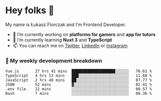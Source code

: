 # Hey folks 👋

My name is Łukasz Florczak and I'm Frontend Developer. 

- 🔭 I’m currently working on **platforms for gamers** and **app for tutors**
- 🌱 I’m currently learning **Nuxt 3** and **TypeScript**
- 📫 You can reach me on [Twitter](https://twitter.com/lukaszflorczak), [LinkedIn](https://pl.linkedin.com/in/lukasz-florczak) or [Instagram](https://instagram.com/lukaszflorczak)


### 🧮 My weekly development breakdown

<!--START_SECTION:waka-->

```text
Vue.js       27 hrs 41 mins  ███████████████████░░░░░░   76.61 %
TypeScript   4 hrs 13 mins   ███░░░░░░░░░░░░░░░░░░░░░░   11.68 %
JavaScript   2 hrs 48 mins   ██░░░░░░░░░░░░░░░░░░░░░░░   07.77 %
JSON         52 mins         ▓░░░░░░░░░░░░░░░░░░░░░░░░   02.41 %
.env file    12 mins         ░░░░░░░░░░░░░░░░░░░░░░░░░   00.57 %
Bash         7 mins          ░░░░░░░░░░░░░░░░░░░░░░░░░   00.36 %
```

<!--END_SECTION:waka-->

<!--
**lukaszflorczak/lukaszflorczak** is a ✨ _special_ ✨ repository because its `README.md` (this file) appears on your GitHub profile.

Here are some ideas to get you started:

- 🔭 I’m currently working on ...
- 🌱 I’m currently learning ...
- 👯 I’m looking to collaborate on ...
- 🤔 I’m looking for help with ...
- 💬 Ask me about ...
- 📫 How to reach me: ...
- 😄 Pronouns: ...
- ⚡ Fun fact: ...
-->
